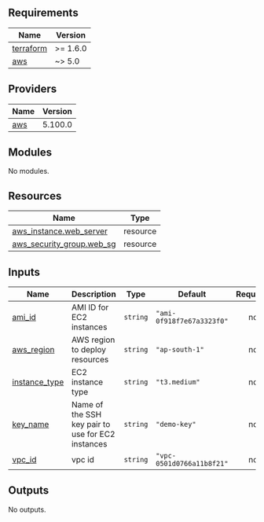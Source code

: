## Requirements

| Name | Version |
|------|---------|
| <a name="requirement_terraform"></a> [terraform](#requirement\_terraform) | >= 1.6.0 |
| <a name="requirement_aws"></a> [aws](#requirement\_aws) | ~> 5.0 |

## Providers

| Name | Version |
|------|---------|
| <a name="provider_aws"></a> [aws](#provider\_aws) | 5.100.0 |

## Modules

No modules.

## Resources

| Name | Type |
|------|------|
| [aws_instance.web_server](https://registry.terraform.io/providers/hashicorp/aws/latest/docs/resources/instance) | resource |
| [aws_security_group.web_sg](https://registry.terraform.io/providers/hashicorp/aws/latest/docs/resources/security_group) | resource |

## Inputs

| Name | Description | Type | Default | Required |
|------|-------------|------|---------|:--------:|
| <a name="input_ami_id"></a> [ami\_id](#input\_ami\_id) | AMI ID for EC2 instances | `string` | `"ami-0f918f7e67a3323f0"` | no |
| <a name="input_aws_region"></a> [aws\_region](#input\_aws\_region) | AWS region to deploy resources | `string` | `"ap-south-1"` | no |
| <a name="input_instance_type"></a> [instance\_type](#input\_instance\_type) | EC2 instance type | `string` | `"t3.medium"` | no |
| <a name="input_key_name"></a> [key\_name](#input\_key\_name) | Name of the SSH key pair to use for EC2 instances | `string` | `"demo-key"` | no |
| <a name="input_vpc_id"></a> [vpc\_id](#input\_vpc\_id) | vpc id | `string` | `"vpc-0501d0766a11b8f21"` | no |

## Outputs

No outputs.
